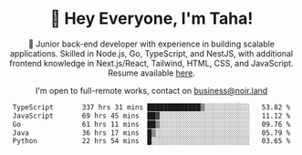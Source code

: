 <div align="center">

<h1 align="center">👋 Hey Everyone, I'm Taha! </h1>
  
<p>
  
 🎉 Junior back-end developer with experience in building scalable applications. Skilled in Node.js, Go, TypeScript, and NestJS, with additional frontend knowledge in Next.js/React, Tailwind, HTML, CSS, and JavaScript. Resume available [here](https://cdn.noir.land/resume).

</p>
   
<p align="center">

  I'm open to full-remote works, contact on [business@noir.land](mailto:business@noir.land) 
 
 </p>
   

  
<!--START_SECTION:waka-->

```txt
TypeScript       337 hrs 31 mins █████████████▒░░░░░░░░░░░   53.82 %
JavaScript       69 hrs 45 mins  ██▓░░░░░░░░░░░░░░░░░░░░░░   11.12 %
Go               61 hrs 11 mins  ██▒░░░░░░░░░░░░░░░░░░░░░░   09.76 %
Java             36 hrs 17 mins  █▒░░░░░░░░░░░░░░░░░░░░░░░   05.79 %
Python           22 hrs 54 mins  █░░░░░░░░░░░░░░░░░░░░░░░░   03.65 %
```

<!--END_SECTION:waka-->
